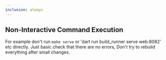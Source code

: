 ```yaml
---
inclusion: always
---
```


## Non-Interactive Command Execution

For example don't run `make serve` or 'dart run build_runner serve web:8082' etc directly.
Just basic check that there are no errors, Don't try to rebuild everything after small changes.